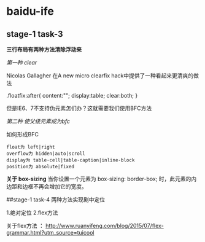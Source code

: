 # baidu-ife


## stage-1 task-3
**三行布局有两种方法清除浮动来**

*第一种 clear*

Nicolas Gallagher 在A new micro clearfix hack中提供了一种看起来更清爽的做法

.floatfix:after{
    content:"";
    display:table;
    clear:both;
}

但是IE6、7不支持伪元素怎们办？这就需要我们使用BFC方法

*第二种 使父级元素成为bfc*

如何形成BFC

    float为 left|right
    overflow为 hidden|auto|scroll
    display为 table-cell|table-caption|inline-block
    position为 absolute|fixed


**关于 box-sizing**
当你设置一个元素为 box-sizing: border-box; 时，此元素的内边距和边框不再会增加它的宽度。 


##stage-1 task-4
两种方法实现剧中定位

1.绝对定位
2.flex方法 

关于flex方法 ： http://www.ruanyifeng.com/blog/2015/07/flex-grammar.html?utm_source=tuicool

